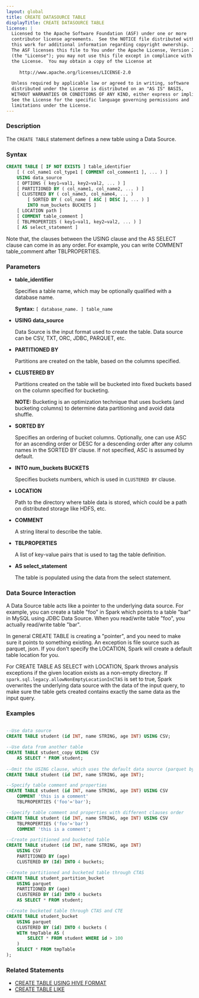 ```yaml
---
layout: global
title: CREATE DATASOURCE TABLE
displayTitle: CREATE DATASOURCE TABLE
license: |
  Licensed to the Apache Software Foundation (ASF) under one or more
  contributor license agreements.  See the NOTICE file distributed with
  this work for additional information regarding copyright ownership.
  The ASF licenses this file to You under the Apache License, Version 2.0
  (the "License"); you may not use this file except in compliance with
  the License.  You may obtain a copy of the License at
 
     http://www.apache.org/licenses/LICENSE-2.0
 
  Unless required by applicable law or agreed to in writing, software
  distributed under the License is distributed on an "AS IS" BASIS,
  WITHOUT WARRANTIES OR CONDITIONS OF ANY KIND, either express or implied.
  See the License for the specific language governing permissions and
  limitations under the License.
---
```


### Description

The `CREATE TABLE` statement defines a new table using a Data Source. 

### Syntax

```sql
CREATE TABLE [ IF NOT EXISTS ] table_identifier
    [ ( col_name1 col_type1 [ COMMENT col_comment1 ], ... ) ]
    USING data_source
    [ OPTIONS ( key1=val1, key2=val2, ... ) ]
    [ PARTITIONED BY ( col_name1, col_name2, ... ) ]
    [ CLUSTERED BY ( col_name3, col_name4, ... ) 
        [ SORTED BY ( col_name [ ASC | DESC ], ... ) ] 
        INTO num_buckets BUCKETS ]
    [ LOCATION path ]
    [ COMMENT table_comment ]
    [ TBLPROPERTIES ( key1=val1, key2=val2, ... ) ]
    [ AS select_statement ]
```

Note that, the clauses between the USING clause and the AS SELECT clause can come in
as any order. For example, you can write COMMENT table_comment after TBLPROPERTIES.

### Parameters

* **table_identifier**

    Specifies a table name, which may be optionally qualified with a database name.

    **Syntax:** `[ database_name. ] table_name`

* **USING data_source**

    Data Source is the input format used to create the table. Data source can be CSV, TXT, ORC, JDBC, PARQUET, etc.

* **PARTITIONED BY**

    Partitions are created on the table, based on the columns specified.

* **CLUSTERED BY**

    Partitions created on the table will be bucketed into fixed buckets based on the column specified for bucketing.

    **NOTE:** Bucketing is an optimization technique that uses buckets (and bucketing columns) to determine data partitioning and avoid data shuffle.

* **SORTED BY**

    Specifies an ordering of bucket columns. Optionally, one can use ASC for an ascending order or DESC for a descending order after any column names in the SORTED BY clause.
    If not specified, ASC is assumed by default.
   
* **INTO num_buckets BUCKETS**

    Specifies buckets numbers, which is used in `CLUSTERED BY` clause.

* **LOCATION**

    Path to the directory where table data is stored, which could be a path on distributed storage like HDFS, etc.

* **COMMENT**

    A string literal to describe the table.

* **TBLPROPERTIES**

    A list of key-value pairs that is used to tag the table definition.

* **AS select_statement**

    The table is populated using the data from the select statement.

### Data Source Interaction

A Data Source table acts like a pointer to the underlying data source. For example, you can create
a table "foo" in Spark which points to a table "bar" in MySQL using JDBC Data Source. When you
read/write table "foo", you actually read/write table "bar".
 
In general CREATE TABLE is creating a "pointer", and you need to make sure it points to something
existing. An exception is file source such as parquet, json. If you don't specify the LOCATION,
Spark will create a default table location for you.

For CREATE TABLE AS SELECT with LOCATION, Spark throws analysis exceptions if the given location
exists as a non-empty directory. If `spark.sql.legacy.allowNonEmptyLocationInCTAS` is set to true,
Spark overwrites the underlying data source with the data of the
input query, to make sure the table gets created contains exactly the same data as the input query.

### Examples

```sql

--Use data source
CREATE TABLE student (id INT, name STRING, age INT) USING CSV;

--Use data from another table
CREATE TABLE student_copy USING CSV
    AS SELECT * FROM student;
  
--Omit the USING clause, which uses the default data source (parquet by default)
CREATE TABLE student (id INT, name STRING, age INT);

--Specify table comment and properties
CREATE TABLE student (id INT, name STRING, age INT) USING CSV
    COMMENT 'this is a comment'
    TBLPROPERTIES ('foo'='bar');

--Specify table comment and properties with different clauses order
CREATE TABLE student (id INT, name STRING, age INT) USING CSV
    TBLPROPERTIES ('foo'='bar')
    COMMENT 'this is a comment';

--Create partitioned and bucketed table
CREATE TABLE student (id INT, name STRING, age INT)
    USING CSV
    PARTITIONED BY (age)
    CLUSTERED BY (Id) INTO 4 buckets;

--Create partitioned and bucketed table through CTAS
CREATE TABLE student_partition_bucket
    USING parquet
    PARTITIONED BY (age)
    CLUSTERED BY (id) INTO 4 buckets
    AS SELECT * FROM student;

--Create bucketed table through CTAS and CTE
CREATE TABLE student_bucket
    USING parquet
    CLUSTERED BY (id) INTO 4 buckets (
    WITH tmpTable AS (
        SELECT * FROM student WHERE id > 100
    )
    SELECT * FROM tmpTable
);
```

### Related Statements

* [CREATE TABLE USING HIVE FORMAT](sql-ref-syntax-ddl-create-table-hiveformat.html)
* [CREATE TABLE LIKE](sql-ref-syntax-ddl-create-table-like.html)
